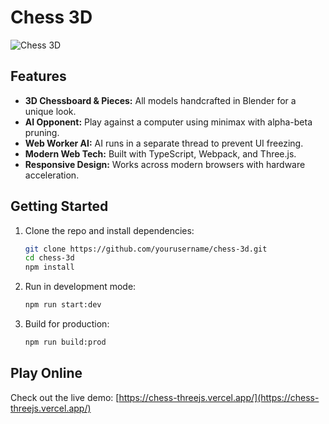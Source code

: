 # Chess 3D

![Chess 3D](https://user-images.githubusercontent.com/37155981/189495404-d5f2da23-fa9c-49eb-8980-7d8dd977f332.gif)

## Features

- **3D Chessboard & Pieces:** All models handcrafted in Blender for a unique look.
- **AI Opponent:** Play against a computer using minimax with alpha-beta pruning.
- **Web Worker AI:** AI runs in a separate thread to prevent UI freezing.
- **Modern Web Tech:** Built with TypeScript, Webpack, and Three.js.
- **Responsive Design:** Works across modern browsers with hardware acceleration.

## Getting Started

1. Clone the repo and install dependencies:
   ```sh
   git clone https://github.com/yourusername/chess-3d.git
   cd chess-3d
   npm install
   ```
2. Run in development mode:
   ```sh
   npm run start:dev
   ```
3. Build for production:
   ```sh
   npm run build:prod
   ```

## Play Online

Check out the live demo: [https://chess-threejs.vercel.app/](https://chess-threejs.vercel.app/)
